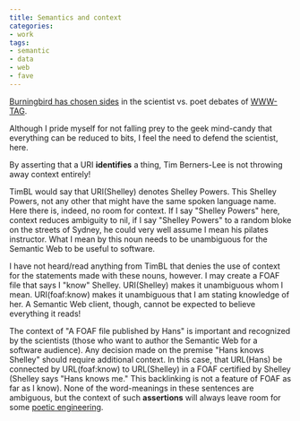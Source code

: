 ```yaml
---
title: Semantics and context
categories:
- work
tags:
- semantic
- data
- web
- fave
---
```


[Burningbird has chosen sides][1] in the scientist vs. poet debates of [WWW-TAG][2].

   [1]: http://weblog.burningbird.net/fires/001373.htm
   [2]: http://www.w3.org/2001/tag/

Although I pride myself for not falling prey to the geek mind-candy that everything can be reduced to bits, I feel the need to defend the scientist, here.

By asserting that a URI **identifies** a thing, Tim Berners-Lee is not throwing away context entirely!

TimBL would say that URI(Shelley) denotes Shelley Powers.  This Shelley Powers, not any other that might have the same spoken language name.  Here there is, indeed, no room for context.  If I say "Shelley Powers" here, context reduces ambiguity to nil, if I say "Shelley Powers" to a random bloke on the streets of Sydney, he could very well assume I mean his pilates instructor.  What I mean by this noun needs to be unambiguous for the Semantic Web to be useful to software.

I have not heard/read anything from TimBL that denies the use of context for the statements made with these nouns, however.  I may create a FOAF file that says I "know" Shelley.  URI(Shelley) makes it unambiguous whom I mean.  URI(foaf:know) makes it unambiguous that I am stating knowledge of her.  A Semantic Web client, though, cannot be expected to believe everything it reads!

The context of "A FOAF file published by Hans" is important and recognized by the scientists (those who want to author the Semantic Web for a software audience).  Any decision made on the premise "Hans knows Shelley" should require additional context.  In this case, that URL(Hans) be connected by URL(foaf:know) to URL(Shelley) in a FOAF certified by Shelley (Shelley says "Hans knows me."  This backlinking is not a feature of FOAF as far as I know).  None of the word-meanings in these sentences are ambiguous, but the context of such **assertions** will always leave room for some [poetic engineering][3].

   [3]: http://www.knowledgesearch.org/lsi/structured_data.htm

